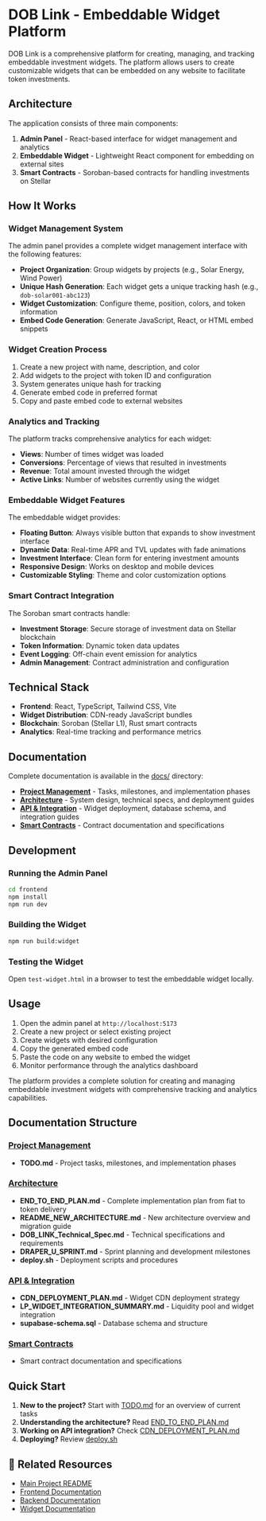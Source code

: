 # DOB Link - Embeddable Widget Platform

DOB Link is a comprehensive platform for creating, managing, and tracking embeddable investment widgets. The platform allows users to create customizable widgets that can be embedded on any website to facilitate token investments.

## Architecture

The application consists of three main components:

1. **Admin Panel** - React-based interface for widget management and analytics
2. **Embeddable Widget** - Lightweight React component for embedding on external sites
3. **Smart Contracts** - Soroban-based contracts for handling investments on Stellar

## How It Works

### Widget Management System

The admin panel provides a complete widget management interface with the following features:

- **Project Organization**: Group widgets by projects (e.g., Solar Energy, Wind Power)
- **Unique Hash Generation**: Each widget gets a unique tracking hash (e.g., `dob-solar001-abc123`)
- **Widget Customization**: Configure theme, position, colors, and token information
- **Embed Code Generation**: Generate JavaScript, React, or HTML embed snippets

### Widget Creation Process

1. Create a new project with name, description, and color
2. Add widgets to the project with token ID and configuration
3. System generates unique hash for tracking
4. Generate embed code in preferred format
5. Copy and paste embed code to external websites

### Analytics and Tracking

The platform tracks comprehensive analytics for each widget:

- **Views**: Number of times widget was loaded
- **Conversions**: Percentage of views that resulted in investments
- **Revenue**: Total amount invested through the widget
- **Active Links**: Number of websites currently using the widget

### Embeddable Widget Features

The embeddable widget provides:

- **Floating Button**: Always visible button that expands to show investment interface
- **Dynamic Data**: Real-time APR and TVL updates with fade animations
- **Investment Interface**: Clean form for entering investment amounts
- **Responsive Design**: Works on desktop and mobile devices
- **Customizable Styling**: Theme and color customization options

### Smart Contract Integration

The Soroban smart contracts handle:

- **Investment Storage**: Secure storage of investment data on Stellar blockchain
- **Token Information**: Dynamic token data updates
- **Event Logging**: Off-chain event emission for analytics
- **Admin Management**: Contract administration and configuration

## Technical Stack

- **Frontend**: React, TypeScript, Tailwind CSS, Vite
- **Widget Distribution**: CDN-ready JavaScript bundles
- **Blockchain**: Soroban (Stellar L1), Rust smart contracts
- **Analytics**: Real-time tracking and performance metrics

## Documentation

Complete documentation is available in the [docs/](./docs/) directory:

- **[Project Management](./docs/TODO.md)** - Tasks, milestones, and implementation phases
- **[Architecture](./docs/architecture/)** - System design, technical specs, and deployment guides
- **[API & Integration](./docs/api/)** - Widget deployment, database schema, and integration guides
- **[Smart Contracts](./docs/contracts/)** - Contract documentation and specifications

## Development

### Running the Admin Panel

```bash
cd frontend
npm install
npm run dev
```

### Building the Widget

```bash
npm run build:widget
```

### Testing the Widget

Open `test-widget.html` in a browser to test the embeddable widget locally.

## Usage

1. Open the admin panel at `http://localhost:5173`
2. Create a new project or select existing project
3. Create widgets with desired configuration
4. Copy the generated embed code
5. Paste the code on any website to embed the widget
6. Monitor performance through the analytics dashboard

The platform provides a complete solution for creating and managing embeddable investment widgets with comprehensive tracking and analytics capabilities.

## Documentation Structure

### [Project Management](./TODO.md)

- **TODO.md** - Project tasks, milestones, and implementation phases

### [Architecture](./architecture/)

- **END_TO_END_PLAN.md** - Complete implementation plan from fiat to token delivery
- **README_NEW_ARCHITECTURE.md** - New architecture overview and migration guide
- **DOB_LINK_Technical_Spec.md** - Technical specifications and requirements
- **DRAPER_U_SPRINT.md** - Sprint planning and development milestones
- **deploy.sh** - Deployment scripts and procedures

### [API & Integration](./api/)

- **CDN_DEPLOYMENT_PLAN.md** - Widget CDN deployment strategy
- **LP_WIDGET_INTEGRATION_SUMMARY.md** - Liquidity pool and widget integration
- **supabase-schema.sql** - Database schema and structure

### [Smart Contracts](./contracts/)

- Smart contract documentation and specifications

## Quick Start

1. **New to the project?** Start with [TODO.md](./TODO.md) for an overview of current tasks
2. **Understanding the architecture?** Read [END_TO_END_PLAN.md](./architecture/END_TO_END_PLAN.md)
3. **Working on API integration?** Check [CDN_DEPLOYMENT_PLAN.md](./api/CDN_DEPLOYMENT_PLAN.md)
4. **Deploying?** Review [deploy.sh](./architecture/deploy.sh)

## 🔗 Related Resources

- [Main Project README](../README.md)
- [Frontend Documentation](../frontend/README.md)
- [Backend Documentation](../backend/README.md)
- [Widget Documentation](../dob-link-widget/README.md)
